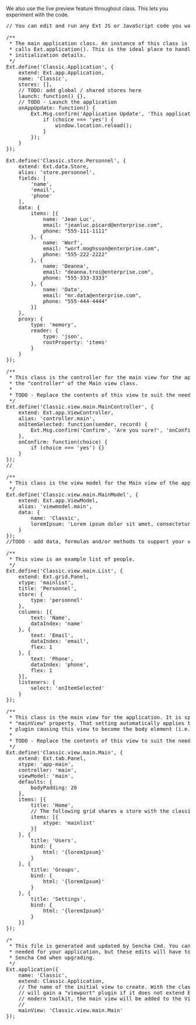 We also use the live preview feature throughout class. This lets you experiment with the code.

<pre class="runnable">
// You can edit and run any Ext JS or JavaScript code you want!

/**
 * The main application class. An instance of this class is created by app.js when it
 * calls Ext.application(). This is the ideal place to handle application launch and
 * initialization details.
 */
Ext.define('Classic.Application', {
    extend: Ext.app.Application,
    name: 'Classic',
    stores: [],
    // TODO: add global / shared stores here
    launch: function() {},
    // TODO - Launch the application
    onAppUpdate: function() {
        Ext.Msg.confirm('Application Update', 'This application has an update, reload?', function(choice) {
            if (choice === 'yes') {
                window.location.reload();
            }
        });
    }
});

Ext.define('Classic.store.Personnel', {
    extend: Ext.data.Store,
    alias: 'store.personnel',
    fields: [
        'name',
        'email',
        'phone'
    ],
    data: {
        items: [{
            name: 'Jean Luc',
            email: "jeanluc.picard@enterprise.com",
            phone: "555-111-1111"
        }, {
            name: 'Worf',
            email: "worf.moghsson@enterprise.com",
            phone: "555-222-2222"
        }, {
            name: 'Deanna',
            email: "deanna.troi@enterprise.com",
            phone: "555-333-3333"
        }, {
            name: 'Data',
            email: "mr.data@enterprise.com",
            phone: "555-444-4444"
        }]
    },
    proxy: {
        type: 'memory',
        reader: {
            type: 'json',
            rootProperty: 'items'
        }
    }
});

/**
 * This class is the controller for the main view for the application. It is specified as
 * the "controller" of the Main view class.
 *
 * TODO - Replace the contents of this view to suit the needs of your application.
 */
Ext.define('Classic.view.main.MainController', {
    extend: Ext.app.ViewController,
    alias: 'controller.main',
    onItemSelected: function(sender, record) {
        Ext.Msg.confirm('Confirm', 'Are you sure?', 'onConfirm', this);
    },
    onConfirm: function(choice) {
        if (choice === 'yes') {}
    }
});
//

/**
 * This class is the view model for the Main view of the application.
 */
Ext.define('Classic.view.main.MainModel', {
    extend: Ext.app.ViewModel,
    alias: 'viewmodel.main',
    data: {
        name: 'Classic',
        loremIpsum: 'Lorem ipsum dolor sit amet, consectetur adipisicing elit, sed do eiusmod tempor incididunt ut labore et dolore magna aliqua. Ut enim ad minim veniam, quis nostrud exercitation ullamco laboris nisi ut aliquip ex ea commodo consequat. Duis aute irure dolor in reprehenderit in voluptate velit esse cillum dolore eu fugiat nulla pariatur. Excepteur sint occaecat cupidatat non proident, sunt in culpa qui officia deserunt mollit anim id est laborum.'
    }
});
//TODO - add data, formulas and/or methods to support your view

/**
 * This view is an example list of people.
 */
Ext.define('Classic.view.main.List', {
    extend: Ext.grid.Panel,
    xtype: 'mainlist',
    title: 'Personnel',
    store: {
        type: 'personnel'
    },
    columns: [{
        text: 'Name',
        dataIndex: 'name'
    }, {
        text: 'Email',
        dataIndex: 'email',
        flex: 1
    }, {
        text: 'Phone',
        dataIndex: 'phone',
        flex: 1
    }],
    listeners: {
        select: 'onItemSelected'
    }
});

/**
 * This class is the main view for the application. It is specified in app.js as the
 * "mainView" property. That setting automatically applies the "viewport"
 * plugin causing this view to become the body element (i.e., the viewport).
 *
 * TODO - Replace the contents of this view to suit the needs of your application.
 */
Ext.define('Classic.view.main.Main', {
    extend: Ext.tab.Panel,
    xtype: 'app-main',
    controller: 'main',
    viewModel: 'main',
    defaults: {
        bodyPadding: 20
    },
    items: [{
        title: 'Home',
        // The following grid shares a store with the classic version's grid as well!
        items: [{
            xtype: 'mainlist'
        }]
    }, {
        title: 'Users',
        bind: {
            html: '{loremIpsum}'
        }
    }, {
        title: 'Groups',
        bind: {
            html: '{loremIpsum}'
        }
    }, {
        title: 'Settings',
        bind: {
            html: '{loremIpsum}'
        }
    }]
});

/*
 * This file is generated and updated by Sencha Cmd. You can edit this file as
 * needed for your application, but these edits will have to be merged by
 * Sencha Cmd when upgrading.
 */
Ext.application({
    name: 'Classic',
    extend: Classic.Application,
    // The name of the initial view to create. With the classic toolkit this class
    // will gain a "viewport" plugin if it does not extend Ext.Viewport. With the
    // modern toolkit, the main view will be added to the Viewport.
    //
    mainView: 'Classic.view.main.Main'
});</pre>